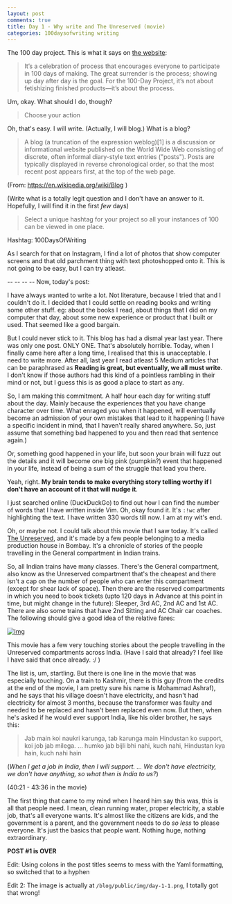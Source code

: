 ```yaml
---
layout: post
comments: true
title: Day 1 - Why write and The Unreserved (movie)
categories: 100daysofwriting writing
---
```


The 100 day project. This is what it says on [the
website](https://thegreatdiscontent.com/100days):

> It’s a celebration of process that encourages everyone to participate in 100
> days of making. The great surrender is the process; showing up day after day is
> the goal. For the 100-Day Project, it’s not about fetishizing finished
> products—it’s about the process.

Um, okay. What should I do, though?

> Choose your action

Oh, that's easy. I will write. (Actually, I will blog.) What is a blog?

> A blog (a truncation of the expression weblog)[1] is a discussion or
> informational website published on the World Wide Web consisting of discrete,
> often informal diary-style text entries ("posts"). Posts are typically displayed
> in reverse chronological order, so that the most recent post appears first, at
> the top of the web page.

(From: https://en.wikipedia.org/wiki/Blog )

(Write what is a totally legit question and I don't have an answer to it.
Hopefully, I will find it in the first _few_ days)

> Select a unique hashtag for your project so all your instances of 100 can be
> viewed in one place. 

Hashtag: 100DaysOfWriting

As I search for that on Instagram, I find a lot of photos that show computer
screens and that old parchment thing with text photoshopped onto it. This is not
going to be easy, but I can try atleast.

-- -- -- -- Now, today's post:

I have always wanted to write a lot. Not literature, because I tried that and I
couldn't do it. I decided that I could settle on reading books and writing some
other stuff. eg: about the books I read, about things that I did on my computer
that day, about some new experience or product that I built or used. That seemed
like a good bargain.

But I could never stick to it. This blog has had a dismal year last year. There
was only one post. ONLY ONE. That's absolutely horrible. Today, when I finally
came here after a long time, I realised that this is unacceptable. I need to
write more. After all, last year I read atleast 5 Medium articles that can be
paraphrased as **Reading is great, but eventually, we all must write**. I don't
know if those authors had this kind of a pointless rambling in their mind or
not, but I guess this is as good a place to start as any.

So, I am making this commitment. A half hour each day for writing stuff about
the day. Mainly because the experiences that you have change character over
time. What enraged you when it happened, will eventually become an admission of
your own mistakes that lead to it happening (I have a specific incident in mind,
that I haven't really shared anywhere. So, just assume that something bad
happened to you and then read that sentence again.)

Or, something good happened in your life, but soon your brain will fuzz out the
details and it will become one big pink (pumpkin?) event that happened in your
life, instead of being a sum of the struggle that lead you there.

Yeah, right. **My brain tends to make everything story telling worthy if I don't
have an account of it that will nudge it**.

I just searched online (DuckDuckGo) to find out how I can find the number of
words that I have written inside Vim. Oh, okay found it. It's `:!wc` after
highlighting the text. I have written 330 words till now. I am at my wit's end.

Oh, or maybe not. I could talk about this movie that I saw today. It's called
[The Unreserved](https://www.youtube.com/watch?v=fWvoCicq9eo), and it's made by
a few people belonging to a media production house in Bombay. It's a chronicle
of stories of the people travelling in the General compartment in Indian trains.

So, all Indian trains have many classes. There's the General compartment, also
know as the Unreserved compartment that's the cheapest and there isn't a cap on
the number of people who can enter this compartment (except for shear lack of
space). Then there are the reserved compartments in which you need to book
tickets (upto 120 days in Advance at this point in time, but might change in the
future): Sleeper, 3rd AC, 2nd AC and 1st AC. There are also some trains that
have 2nd Sitting and AC Chair car coaches. The following should give a good idea
of the relative fares:

[![img](/blog/public/img/day-1-1.png)](http://indiarailinfo.com/train/farechart/ticket-fares-gitanjali-express-12860/518/1/1620)

This movie has a few very touching stories about the people travelling in the
Unreserved compartments across India. (Have I said that already? I feel like I
have said that once already. :/ )

The list is, um, startling. But there is one line in the movie that was
especially touching. On a train to Kashmir, there is this guy (from the credits
at the end of the movie, I am pretty sure his name is Mohammad Ashraf), and he
says that his village doesn't have electricity, and hasn't had electricity for
almost 3 months, because the transformer was faulty and needed to be replaced
and hasn't been replaced even now. But then, when he's asked if he would ever
support India, like his older brother, he says this:

> Jab main koi naukri karunga, tab karunga main Hindustan ko support, koi job
> jab milega. ... humko jab bijli bhi nahi, kuch nahi, Hindustan kya hain, kuch
> nahi hain

(_When I get a job in India, then I will support. ... We don't have electricity,
we don't have anything, so what then is India to us?_)

(40:21 - 43:36 in the movie)

The first thing that came to my mind when I heard him say this was, this is all
that people need. I mean, clean running water, proper electricity, a stable job,
that's all everyone wants. It's almost like the citizens are kids, and the
government is a parent, and the government needs to do _so less_ to please
everyone. It's just the basics that people want. Nothing huge, nothing
extraordinary.

**POST #1 is OVER**

Edit: Using colons in the post titles seems to mess with the Yaml formatting, so
switched that to a hyphen

Edit 2: The image is actually at `/blog/public/img/day-1-1.png`, I totally got
that wrong!
